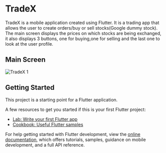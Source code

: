 # TradeX

TradeX is a mobile application created using Flutter.
It is a trading app that allows the user to create orders/buy or sell stocks(Google dummy stock).
The main screen displays the prices on which stocks are being exchanged, it also displays 3 buttons, one for buying,one for selling and the last one to look at the user profile.<br>
## Main Screen

![TradeX 1](https://github.com/Saadkhanx/TradeX/assets/115053707/e318729b-7f4f-4c59-9337-fc9192d3b76f)


## Getting Started

This project is a starting point for a Flutter application.

A few resources to get you started if this is your first Flutter project:

- [Lab: Write your first Flutter app](https://docs.flutter.dev/get-started/codelab)
- [Cookbook: Useful Flutter samples](https://docs.flutter.dev/cookbook)

For help getting started with Flutter development, view the
[online documentation](https://docs.flutter.dev/), which offers tutorials,
samples, guidance on mobile development, and a full API reference.
